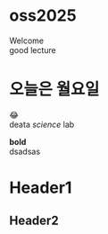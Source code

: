 # oss2025  
Welcome  
good lecture  

# 오늘은 월요일
  
😂  
deata *science* lab  
  
**bold**    
dsadsas  

Header1
=======  

Header2
--------  
